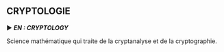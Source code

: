 ## CRYPTOLOGIE

► ***EN : CRYPTOLOGY***

Science mathématique qui traite de la cryptanalyse et de la cryptographie.

